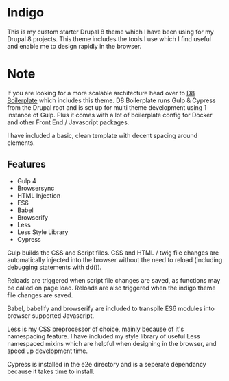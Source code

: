# Indigo

This is my custom starter Drupal 8 theme which I have been using for my Drupal 8 projects. This theme includes the
tools I use which I find useful and enable me to design rapidly in the browser.

# Note

If you are looking for a more scalable architecture head over to [D8 Boilerplate](1) which includes this theme.
D8 Boilerplate runs Gulp & Cypress from the Drupal root and is set up for multi theme development using 1 instance of Gulp.
Plus it comes with a lot of boilerplate config for Docker and other Front End / Javascript packages.

I have included a basic, clean template with decent spacing around elements.

## Features

- Gulp 4
- Browsersync
- HTML Injection
- ES6
- Babel
- Browserify
- Less
- Less Style Library
- Cypress

Gulp builds the CSS and Script files. CSS and HTML / twig file changes are automatically injected into the browser
without the need to reload (including debugging statements with dd()).

Reloads are triggered when script file changes are saved, as functions may be called on page load. Reloads are also
triggered when the indigo.theme file changes are saved.

Babel, babelify and browserify are included to transpile ES6 modules into browser supported Javascript.

Less is my CSS preprocessor of choice, mainly because of it's namespacing feature. I have included my style library of
useful Less namespaced mixins which are helpful when designing in the browser, and speed up development time.

Cypress is installed in the e2e directory and is a seperate dependancy because it takes time to install.

[1]: https://github.com/rm-bergmann/d8-boilerplate
